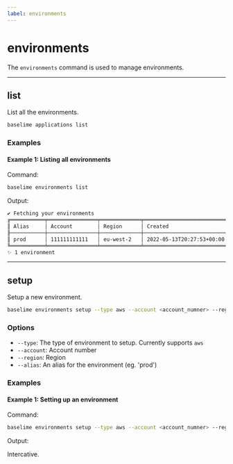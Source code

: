 ```yaml
---
label: environments
---
```


# environments

The `environments` command is used to manage environments.

---

## list

List all the environments.

```bash # :icon-terminal: terminal
baselime applications list
```

### Examples

#### Example 1: Listing all environments

Command:

```bash # :icon-terminal: terminal
baselime environments list
```

Output:

```txt # :icon-code: output
✔ Fetching your environments
╔═══════════╤════════════════╤═════════════╤═══════════════════════════╗
║ Alias     │ Account        │ Region      │ Created                   ║
╟───────────┼────────────────┼─────────────┼───────────────────────────╢
║ prod      │ 111111111111   │ eu-west-2   │ 2022-05-13T20:27:53+00:00 ║
╚═══════════╧════════════════╧═════════════╧═══════════════════════════╝
✨ 1 environment
```

---

## setup

Setup a new environment.

```bash # :icon-terminal: terminal
baselime environments setup --type aws --account <account_numner> --region <region> --alias <alias>
```

### Options

- `--type`: The type of environment to setup. Currently supports `aws`
- `--account`: Account number
- `--region`: Region
- `--alias`: An alias for the environment (eg. 'prod')

### Examples

#### Example 1: Setting up an environment

Command:

```bash # :icon-terminal: terminal
baselime environments setup --type aws --account <account_numner> --region <region> --alias <alias>
```

Output:

Intercative.
